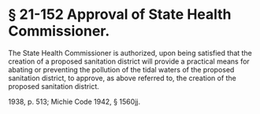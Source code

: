 # § 21-152 Approval of State Health Commissioner.

<p>The State Health Commissioner is authorized, upon being satisfied that the creation of a proposed sanitation district will provide a practical means for abating or preventing the pollution of the tidal waters of the proposed sanitation district, to approve, as above referred to, the creation of the proposed sanitation district.</p><p>1938, p. 513; Michie Code 1942, § 1560jj.</p>